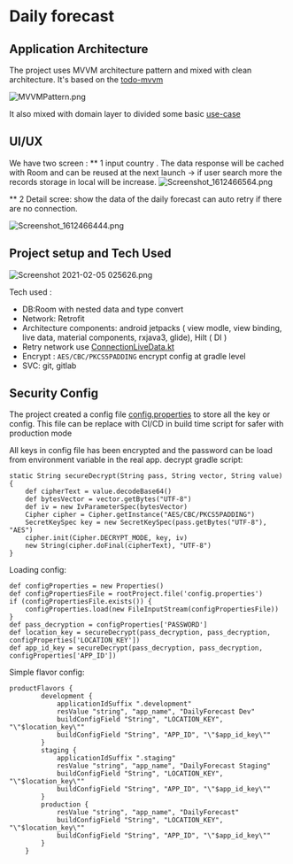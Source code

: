  Daily forecast
===

Application Architecture
------------------------
The project uses MVVM architecture pattern and mixed with clean architecture. It's based on the [todo-mvvm][1]  
 
![MVVMPattern.png](static/MVVMPattern.png)

It also mixed with domain layer to divided some basic [use-case][2] 

UI/UX
-----
We have two screen :
** 1 input country . The data response will be cached with Room and can be reused at the next launch -> if user search more the records storage in local will be increase.
![Screenshot_1612466564.png](static/Screenshot_1612466564.png) 


** 2 Detail scree: show the data of the daily forecast can auto retry if there are no connection.

![Screenshot_1612466444.png](static/Screenshot_1612466444.png)

Project setup and Tech Used
---------------------------
![Screenshot 2021-02-05 025626.png](static/Screenshot%202021-02-05%20025626.png)

Tech used : 
*   DB:Room with nested data and type convert
*   Network: Retrofit
*   Architecture components: android jetpacks ( view modle, view binding, live data,  material components, rxjava3, glide), Hilt ( DI )
*   Retry network use [ConnectionLiveData.kt](app/src/main/java/m/n/dailyforecast/utils/ConnectionLiveData.kt)
*   Encrypt : `AES/CBC/PKCS5PADDING` encrypt config at gradle level
*   SVC: git, gitlab


Security Config
---------------
The project created a config file [config.properties](config.properties) to store all the key or config. This file can be replace with CI/CD in build time script for safer with production mode

All keys in config file has been encrypted and the password can be load from environment variable in the real app.
decrypt gradle script:
```
static String secureDecrypt(String pass, String vector, String value) {
    def cipherText = value.decodeBase64()
    def bytesVector = vector.getBytes("UTF-8")
    def iv = new IvParameterSpec(bytesVector)
    Cipher cipher = Cipher.getInstance("AES/CBC/PKCS5PADDING")
    SecretKeySpec key = new SecretKeySpec(pass.getBytes("UTF-8"), "AES")
    cipher.init(Cipher.DECRYPT_MODE, key, iv)
    new String(cipher.doFinal(cipherText), "UTF-8")
}
```

Loading config: 

```
def configProperties = new Properties()
def configPropertiesFile = rootProject.file('config.properties')
if (configPropertiesFile.exists()) {
    configProperties.load(new FileInputStream(configPropertiesFile))
}
def pass_decryption = configProperties['PASSWORD']
def location_key = secureDecrypt(pass_decryption, pass_decryption, configProperties['LOCATION_KEY'])
def app_id_key = secureDecrypt(pass_decryption, pass_decryption, configProperties['APP_ID'])
```

Simple flavor config:
```
productFlavors {
        development {
            applicationIdSuffix ".development"
            resValue "string", "app_name", "DailyForecast Dev"
            buildConfigField "String", "LOCATION_KEY", "\"$location_key\""
            buildConfigField "String", "APP_ID", "\"$app_id_key\""
        }
        staging {
            applicationIdSuffix ".staging"
            resValue "string", "app_name", "DailyForecast Staging"
            buildConfigField "String", "LOCATION_KEY", "\"$location_key\""
            buildConfigField "String", "APP_ID", "\"$app_id_key\""
        }
        production {
            resValue "string", "app_name", "DailyForecast"
            buildConfigField "String", "LOCATION_KEY", "\"$location_key\""
            buildConfigField "String", "APP_ID", "\"$app_id_key\""
        }
    }
```

[1]: https://github.com/googlesamples/android-architecture/tree/todo-mvvm-databinding
[2]: app/src/main/java/m/n/dailyforecast/domain